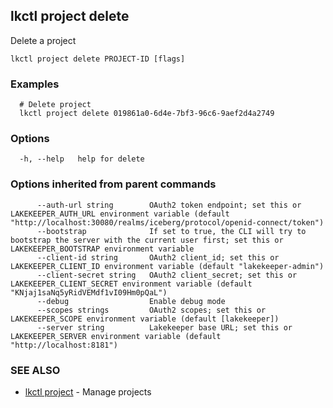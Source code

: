## lkctl project delete

Delete a project

```
lkctl project delete PROJECT-ID [flags]
```

### Examples

```
  # Delete project
  lkctl project delete 019861a0-6d4e-7bf3-96c6-9aef2d4a2749

```

### Options

```
  -h, --help   help for delete
```

### Options inherited from parent commands

```
      --auth-url string        OAuth2 token endpoint; set this or LAKEKEEPER_AUTH_URL environment variable (default "http://localhost:30080/realms/iceberg/protocol/openid-connect/token")
      --bootstrap              If set to true, the CLI will try to bootstrap the server with the current user first; set this or LAKEKEEPER_BOOTSTRAP environment variable
      --client-id string       OAuth2 client_id; set this or LAKEKEEPER_CLIENT_ID environment variable (default "lakekeeper-admin")
      --client-secret string   OAuth2 client_secret; set this or LAKEKEEPER_CLIENT_SECRET environment variable (default "KNjaj1saNq5yRidVEMdf1vI09Hm0pQaL")
      --debug                  Enable debug mode
      --scopes strings         OAuth2 scopes; set this or LAKEKEEPER_SCOPE environment variable (default [lakekeeper])
      --server string          Lakekeeper base URL; set this or LAKEKEEPER_SERVER environment variable (default "http://localhost:8181")
```

### SEE ALSO

* [lkctl project](lkctl_project.md)	 - Manage projects

